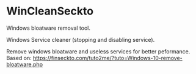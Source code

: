 # WinCleanSeckto

Windows bloatware removal tool. 


Windows Service cleaner (stopping and disabling service). 


Remove windows bloatware and useless services for better peformance. Based on: https://finseckto.com/tuto2me/?tuto=Windows-10-remove-bloatware.php
